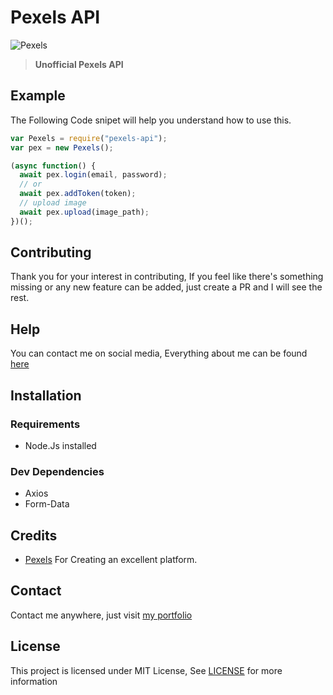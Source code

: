 # Pexels API

![Pexels](https://user-images.githubusercontent.com/17960677/100986645-7e375a00-3573-11eb-8c33-d5b6e0e1a03b.png) 

>**Unofficial Pexels API**

## Example

The Following Code snipet will help you understand how to use this.

```js
var Pexels = require("pexels-api");
var pex = new Pexels();

(async function() {
  await pex.login(email, password);
  // or
  await pex.addToken(token);
  // upload image
  await pex.upload(image_path);
})();
```

## Contributing

Thank you for your interest in contributing, If you feel like there's something missing or any new feature can be added, just create a PR and I will see the rest.

## Help

You can contact me on social media, Everything about me can be found [here](https://theabbie.github.io)

## Installation

### Requirements

* Node.Js installed

### Dev Dependencies

* Axios
* Form-Data

## Credits

* [Pexels](https://pexels.com) For Creating an excellent platform.

## Contact

Contact me anywhere, just visit [my portfolio](https://theabbie.github.io)

## License

This project is licensed under MIT License, See [LICENSE](/LICENSE) for more information
